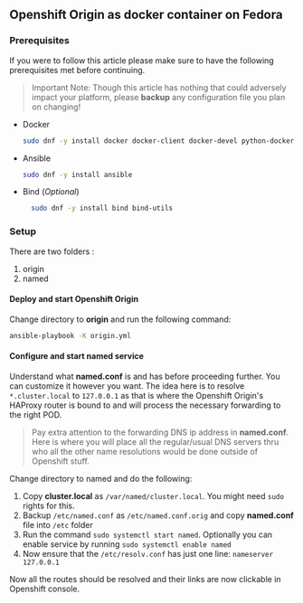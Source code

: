 ## Openshift Origin as docker container on Fedora

### Prerequisites

If you were to follow this article please make sure to have the following prerequisites met before continuing.

> Important Note: Though this article has nothing that could adversely impact your platform, please **backup** any configuration file you plan on changing!

* Docker

  ```sh
  sudo dnf -y install docker docker-client docker-devel python-docker-py python3-docker-py
  ```

* Ansible

  ```sh
  sudo dnf -y install ansible
  ```
* Bind (_Optional_)

  ```sh
    sudo dnf -y install bind bind-utils
  ```

### Setup

There are two folders :

1. origin
2. named


#### Deploy and start Openshift Origin 

Change directory to **origin** and run the following command:

```sh
ansible-playbook -K origin.yml
```

#### Configure and start named service

Understand what **named.conf** is and has before proceeding further. You can customize it however you want.  The idea here is to resolve `*.cluster.local` to `127.0.0.1` as that is where the Openshift Origin's HAProxy router is bound to and will process the necessary forwarding to the right POD.

> Pay extra attention to the forwarding DNS ip address in **named.conf**. Here is where you will place all the regular/usual DNS servers thru who all the other name resolutions would be done outside of Openshift stuff.

Change directory to named and do the following:

1. Copy **cluster.local** as `/var/named/cluster.local`. You might need `sudo` rights for this.
2. Backup `/etc/named.conf` as `/etc/named.conf.orig` and copy **named.conf** file into `/etc` folder
3. Run the command `sudo systemctl start named`. Optionally you can enable service by running `sudo systemctl enable named` 
4. Now ensure that the `/etc/resolv.conf` has just one line: `nameserver 127.0.0.1`

Now all the routes should be resolved and their links are now clickable in Openshift console.
